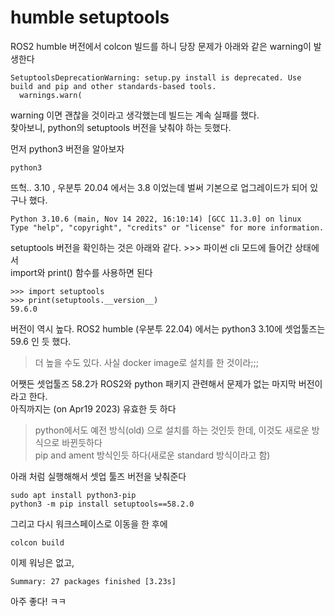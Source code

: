 # humble setuptools
ROS2 humble 버전에서 colcon 빌드를 하니 당장 문제가 아래와 같은 warning이 발생한다
```
SetuptoolsDeprecationWarning: setup.py install is deprecated. Use build and pip and other standards-based tools.
  warnings.warn(
```
warning 이면 괜찮을 것이라고 생각했는데 빌드는 계속 실패를 했다.  
찾아보니, python의 setuptools 버전을 낮춰야 하는 듯했다. 

먼저 python3 버전을 알아보자
```
python3
```

뜨헉.. 3.10 , 우분투 20.04 에서는 3.8 이었는데 벌써 기본으로 업그레이드가 되어 있구나 했다.  
```
Python 3.10.6 (main, Nov 14 2022, 16:10:14) [GCC 11.3.0] on linux
Type "help", "copyright", "credits" or "license" for more information.
```

setuptools 버전을 확인하는 것은 아래와 같다. >>> 파이썬 cli 모드에 들어간 상태에서   
import와 print() 함수를 사용하면 된다
```
>>> import setuptools
>>> print(setuptools.__version__)
59.6.0
```

버전이 역시 높다. ROS2 humble (우분투 22.04) 에서는 python3 3.10에 셋업툴즈는 59.6 인 듯 했다.   

> 더 높을 수도 있다. 사실 docker image로 설치를 한 것이라;;;

어쨋든 셋업툴즈 58.2가 ROS2와 python 패키지 관련해서 문제가 없는 마지막 버전이라고 한다.   
아직까지는 (on Apr19 2023) 유효한 듯 하다   

> python에서도 예전 방식(old) 으로 설치를 하는 것인듯 한데, 이것도 새로운 방식으로 바뀐듯하다   
pip and ament 방식인듯 하다(새로운 standard 방식이라고 함)


아래 처럼 실행해해서 셋업 툴즈 버전을 낮춰준다 
```
sudo apt install python3-pip
python3 -m pip install setuptools==58.2.0
```

그리고 다시 워크스페이스로 이동을 한 후에 
```
colcon build
```

이제 워닝은 없고, 
```
Summary: 27 packages finished [3.23s]
```
아주 좋다! ㅋㅋ